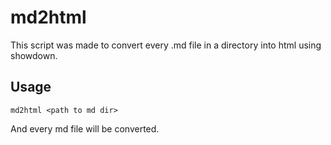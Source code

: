 # md2html 

This script was made to convert every .md file in a directory into html using showdown.

## Usage 

```
md2html <path to md dir>
```

And every md file will be converted.
